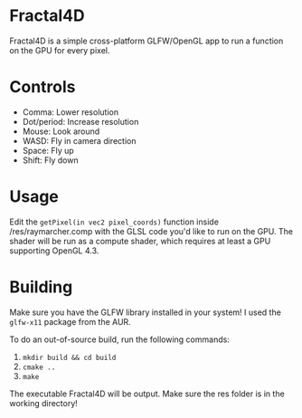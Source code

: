 # Fractal4D
Fractal4D is a simple cross-platform GLFW/OpenGL app to run a function on the GPU for every pixel.

# Controls
- Comma: Lower resolution
- Dot/period: Increase resolution
- Mouse: Look around
- WASD: Fly in camera direction
- Space: Fly up
- Shift: Fly down

# Usage
Edit the `getPixel(in vec2 pixel_coords)` function inside /res/raymarcher.comp with the GLSL code you'd like to run on the GPU.
The shader will be run as a compute shader, which requires at least a GPU supporting OpenGL 4.3.

# Building
Make sure you have the GLFW library installed in your system! I used the `glfw-x11` package from the AUR.

To do an out-of-source build, run the following commands:
1. `mkdir build && cd build`
2. `cmake ..`
3. `make`

The executable Fractal4D will be output. Make sure the res folder is in the working directory!
